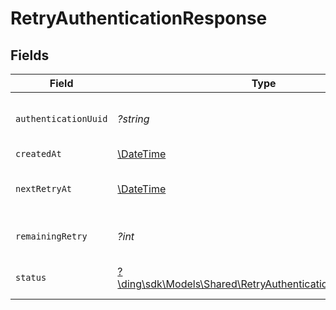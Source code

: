 # RetryAuthenticationResponse


## Fields

| Field                                                                                                                  | Type                                                                                                                   | Required                                                                                                               | Description                                                                                                            | Example                                                                                                                |
| ---------------------------------------------------------------------------------------------------------------------- | ---------------------------------------------------------------------------------------------------------------------- | ---------------------------------------------------------------------------------------------------------------------- | ---------------------------------------------------------------------------------------------------------------------- | ---------------------------------------------------------------------------------------------------------------------- |
| `authenticationUuid`                                                                                                   | *?string*                                                                                                              | :heavy_minus_sign:                                                                                                     | The UUID of the corresponding authentication.                                                                          |                                                                                                                        |
| `createdAt`                                                                                                            | [\DateTime](https://www.php.net/manual/en/class.datetime.php)                                                          | :heavy_minus_sign:                                                                                                     | N/A                                                                                                                    |                                                                                                                        |
| `nextRetryAt`                                                                                                          | [\DateTime](https://www.php.net/manual/en/class.datetime.php)                                                          | :heavy_minus_sign:                                                                                                     | The time at which the next retry will be available.                                                                    |                                                                                                                        |
| `remainingRetry`                                                                                                       | *?int*                                                                                                                 | :heavy_minus_sign:                                                                                                     | The number of retries remaining.                                                                                       | 3                                                                                                                      |
| `status`                                                                                                               | [?\ding\sdk\Models\Shared\RetryAuthenticationResponseStatus](../../Models/Shared/RetryAuthenticationResponseStatus.md) | :heavy_minus_sign:                                                                                                     | The status of the authentication.                                                                                      | approved                                                                                                               |